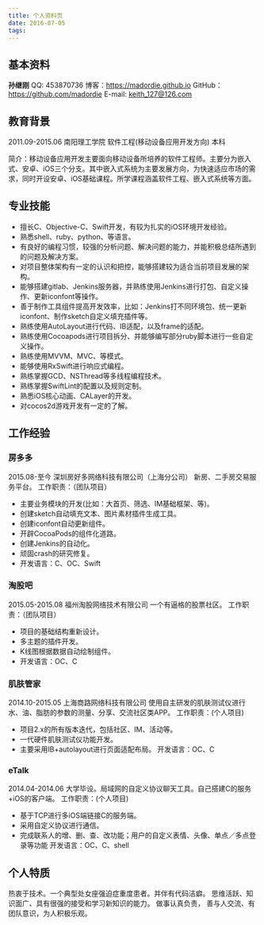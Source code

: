 ```yaml
---
title: 个人资料页
date: 2016-07-05
tags:
---
```


## 基本资料

__孙继刚__
QQ: 453870736
博客：https://madordie.github.io
GitHub：https://github.com/madordie
E-mail: [keith_127@126.com](mailto:keith_127@126.com)

## 教育背景

2011.09-2015.06     南阳理工学院   软件工程(移动设备应用开发方向)       本科

简介：移动设备应用开发主要面向移动设备所培养的软件工程师。主要分为嵌入式、安卓、iOS三个分支。其中嵌入式系统为主要发展方向，为快速适应市场的需求，同时开设安卓、iOS基础课程。所学课程涵盖软件工程、嵌入式系统等方面。

## 专业技能

- 擅长C、Objective-C、Swift开发，有较为扎实的iOS环境开发经验。
- 熟悉shell、ruby、python、等语言。
- 有良好的编程习惯，较强的分析问题、解决问题的能力，并能积极总结所遇到的问题及解决方案。
- 对项目整体架构有一定的认识和把控，能够搭建较为适合当前项目发展的架构。
- 能够搭建gitlab、Jenkins服务器，并熟练使用Jenkins进行打包、自定义操作、更新iconfont等操作。
- 善于制作工具组件提高开发效率，比如：Jenkins打不同环境包、统一更新iconfont、制作sketch自定义填充插件等。
- 熟练使用AutoLayout进行代码、IB适配，以及frame的适配。
- 熟练使用Cocoapods进行项目拆分、并能够编写部分ruby脚本进行一些自定义操作。
- 熟练使用MVVM、MVC、等模式。
- 能够使用RxSwift进行响应式编程。
- 熟练掌握GCD、NSThread等多线程编程技术。
- 熟练掌握SwiftLint的配置以及规则定制。
- 熟悉iOS核心动画、CALayer的开发。
- 对cocos2d游戏开发有一定的了解。

## 工作经验

### 房多多

2015.08-至今          深圳房好多网络科技有限公司（上海分公司）
新房、二手房交易服务平台。
工作职责：（团队项目）

- 主要业务模块的开发(比如：大首页、筛选、IM基础框架、等)。
- 创建sketch自动填充文本、图片素材插件生成工具。
- 创建iconfont自动更新组件。
- 开辟CocoaPods的组件化道路。
- 创建Jenkins的自动化。
- 顽固crash的研究修复。
- 开发语言：C、OC、Swift

### 淘股吧

2015.05-2015.08   福州淘股网络技术有限公司
一个有逼格的股票社区。
工作职责：（团队项目）
- 项目的基础结构重新设计。
- 多主题的插件开发。
- K线图根据数据自动绘制组件。
- 开发语言：OC、C

### 肌肤管家

2014.10-2015.05   上海商路网络科技有限公司
使用自主研发的肌肤测试仪进行水、油、脂肪的参数的测量、分享、交流社区类APP。
工作职责：(个人项目)
- 项目2.x的所有版本迭代，包括社区、IM、活动等。
- 一代硬件肌肤测试仪功能开发。
- 主要采用IB+autolayout进行页面适配布局。
开发语言：OC、C

### eTalk

2014.04-2014.06
大学毕设。局域网的自定义协议聊天工具。自己搭建C的服务+iOS的客户端。
工作职责：(个人项目)
- 基于TCP进行多iOS端链接C的服务端。
- 采用自定义协议进行通信。
- 完成联系人的增、删、查、改功能；用户的自定义表情、头像、单点／多点登录等功能
开发语言：OC、C、shell

## 个人特质

热衷于技术。一个典型处女座强迫症重度患者。并伴有代码洁癖。
思维活跃、知识面广、具有很强的接受和学习新知识的能力。
做事认真负责， 善与人交流、有团队意识，为人积极乐观。
